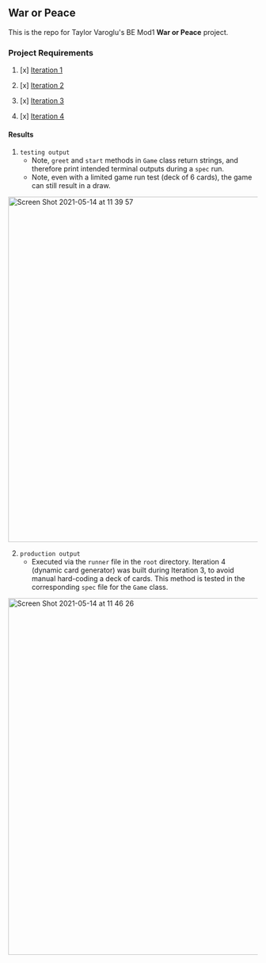 ## War or Peace

This is the repo for Taylor Varoglu's BE Mod1 **War or Peace** project.


### Project Requirements

1. [x] [Iteration 1](https://backend.turing.edu/module1/projects/war_or_peace/iteration1)

2. [x] [Iteration 2](https://backend.turing.edu/module1/projects/war_or_peace/iteration2)

3. [x] [Iteration 3](https://backend.turing.edu/module1/projects/war_or_peace/iteration3)

4. [x] [Iteration 4](https://backend.turing.edu/module1/projects/war_or_peace/iteration4)



#### Results

1. `testing output`
    - Note, `greet` and `start` methods in `Game` class return strings, and therefore print intended terminal outputs during a `spec` run.
    - Note, even with a limited game run test (deck of 6 cards), the game can still result in a draw.

<img width="696" alt="Screen Shot 2021-05-14 at 11 39 57" src="https://user-images.githubusercontent.com/58891447/118308422-28af9380-b4a9-11eb-8529-d433b2ae5083.png">

2. `production output`
    - Executed via the `runner` file in the `root` directory.  Iteration 4 (dynamic card generator) was built during Iteration 3, to avoid manual hard-coding a deck of cards. This method is tested in the corresponding `spec` file for the `Game` class.

<img width="719" alt="Screen Shot 2021-05-14 at 11 46 26" src="https://user-images.githubusercontent.com/58891447/118309187-2568d780-b4aa-11eb-9766-c6a7c9faa6b2.png">
